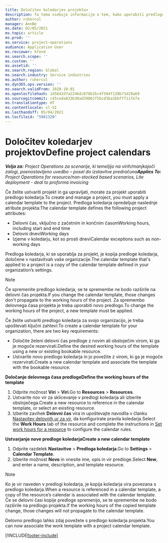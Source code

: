 ```yaml
---
title: Določitev koledarjev projektov
description: Ta tema vsebuje informacije o tem, kako uporabiti predlogo koledarja v projektu za sledenje razporedu projekta.
author: ruhercul
manager: AnnBe
ms.date: 02/05/2021
ms.topic: article
ms.prod: ''
ms.service: project-operations
audience: Application User
ms.reviewer: kfend
ms.search.scope: ''
ms.custom: ''
ms.assetid: ''
ms.search.region: Global
ms.search.industry: Service industries
ms.author: ruhercul
ms.dyn365.ops.version: ''
ms.search.validFrom: 2020-10-01
ms.openlocfilehash: 1d5642d7a2246dc878b2bc4f504f138b71d29a69
ms.sourcegitcommit: c45ceda833b30ad39861f5bcd3ba1bbfff11fe7a
ms.translationtype: HT
ms.contentlocale: sl-SI
ms.lasthandoff: 05/04/2021
ms.locfileid: "5981320"
---
```

# <a name="define-project-calendars"></a><span data-ttu-id="3e5c3-103">Določitev koledarjev projektov</span><span class="sxs-lookup"><span data-stu-id="3e5c3-103">Define project calendars</span></span>

<span data-ttu-id="3e5c3-104">_**Velja za:** Project Operations za scenarije, ki temeljijo na virih/manjkajoči zalogi, poenostavljeno uvedbo – posel do izstavitve predračuna_</span><span class="sxs-lookup"><span data-stu-id="3e5c3-104">_**Applies To:** Project Operations for resource/non-stocked based scenarios, Lite deployment - deal to proforma invoicing_</span></span>

<span data-ttu-id="3e5c3-105">Če želite ustvariti projekt in ga upravljati, morate za projekt uporabiti predlogo koledarja.</span><span class="sxs-lookup"><span data-stu-id="3e5c3-105">To create and manage a project, you must apply a calendar template to the project.</span></span> <span data-ttu-id="3e5c3-106">Predloga koledarja opredeljuje naslednje atribute projekta:</span><span class="sxs-lookup"><span data-stu-id="3e5c3-106">The calendar template defines the following project attributes:</span></span>

- <span data-ttu-id="3e5c3-107">Delovni čas, vključno z začetnim in končnim časom</span><span class="sxs-lookup"><span data-stu-id="3e5c3-107">Working hours, including start and end time</span></span>
- <span data-ttu-id="3e5c3-108">Delovni dnevi</span><span class="sxs-lookup"><span data-stu-id="3e5c3-108">Working days</span></span>
- <span data-ttu-id="3e5c3-109">Izjeme v koledarju, kot so prosti dnevi</span><span class="sxs-lookup"><span data-stu-id="3e5c3-109">Calendar exceptions such as non-working days</span></span>

<span data-ttu-id="3e5c3-110">Predloga koledarja, ki se uporablja za projekt, je kopija predloge koledarja, določene v nastavitvah vaše organizacije.</span><span class="sxs-lookup"><span data-stu-id="3e5c3-110">The calendar template that's applied to a project is a copy of the calendar template defined in your organization’s settings.</span></span>

> [!NOTE]
> <span data-ttu-id="3e5c3-111">Če spremenite predlogo koledarja, se te spremembe ne bodo razširile na delovni čas projekta.</span><span class="sxs-lookup"><span data-stu-id="3e5c3-111">If you change the calendar template, those changes don't propagate to the working hours of the project.</span></span> <span data-ttu-id="3e5c3-112">Za spremembo delovnega časa projekta je treba uporabiti novo predlogo.</span><span class="sxs-lookup"><span data-stu-id="3e5c3-112">To change the working hours of the project, a new template must be applied.</span></span>

<span data-ttu-id="3e5c3-113">Če želite ustvariti predlogo koledarja za svojo organizacijo, je treba upoštevati ključni zahtevi:</span><span class="sxs-lookup"><span data-stu-id="3e5c3-113">To create a calendar template for your organization, there are two key requirements:</span></span>

- <span data-ttu-id="3e5c3-114">Določite želeni delovni čas predloge z novim ali obstoječim virom, ki ga je mogoče rezervirati.</span><span class="sxs-lookup"><span data-stu-id="3e5c3-114">Define the desired working hours of the template using a new or existing bookable resource.</span></span>
- <span data-ttu-id="3e5c3-115">Ustvarite novo predlogo koledarja in jo povežite z virom, ki ga je mogoče rezervirati.</span><span class="sxs-lookup"><span data-stu-id="3e5c3-115">Create a new calendar template and associate the template with the bookable resource.</span></span>

<span data-ttu-id="3e5c3-116">**Določanje delovnega časa predloge**</span><span class="sxs-lookup"><span data-stu-id="3e5c3-116">**Define the working hours of the template**</span></span>

1. <span data-ttu-id="3e5c3-117">Odprite možnost **Viri** \> **Viri**.</span><span class="sxs-lookup"><span data-stu-id="3e5c3-117">Go to **Resources** \> **Resources**.</span></span>
2. <span data-ttu-id="3e5c3-118">Ustvarite nov vir za sklicevanje v predlogi koledarja ali izberite obstoječega.</span><span class="sxs-lookup"><span data-stu-id="3e5c3-118">Create a new resource to reference in the calendar template, or select an existing resource.</span></span>
3. <span data-ttu-id="3e5c3-119">Izberite zavihek **Delovni čas** vira in upoštevajte navodila v članku [Nastavitev delovnih ur za vir](https://docs.microsoft.com/dynamics365/field-service/set-work-hours-resource), da konfigurirate pravila koledarja.</span><span class="sxs-lookup"><span data-stu-id="3e5c3-119">Select the **Work Hours** tab of the resource and complete the instructions in [Set work hours for a resource](https://docs.microsoft.com/dynamics365/field-service/set-work-hours-resource) to configure the calendar rules.</span></span>

<span data-ttu-id="3e5c3-120">**Ustvarjanje nove predloge koledarja**</span><span class="sxs-lookup"><span data-stu-id="3e5c3-120">**Create a new calendar template**</span></span>

1. <span data-ttu-id="3e5c3-121">Odprite razdelek **Nastavitve** \> **Predloga koledarja**.</span><span class="sxs-lookup"><span data-stu-id="3e5c3-121">Go to **Settings** \> **Calendar Template**.</span></span>
2. <span data-ttu-id="3e5c3-122">Izberite možnost **Novo** in vnesite ime, opis in vir predloge.</span><span class="sxs-lookup"><span data-stu-id="3e5c3-122">Select **New**, and enter a name, description, and template resource.</span></span>

> [!NOTE]
> <span data-ttu-id="3e5c3-123">Ko je vir naveden v predlogi koledarja, je kopija koledarja vira povezana s predlogo koledarja.</span><span class="sxs-lookup"><span data-stu-id="3e5c3-123">When a resource is referenced in a calendar template, a copy of the resource’s calendar is associated with the calendar template.</span></span> <span data-ttu-id="3e5c3-124">Če se delovni časi kopije predloge spremenijo, se te spremembe ne bodo razširile na predlogo projekta.</span><span class="sxs-lookup"><span data-stu-id="3e5c3-124">If the working hours of the copied template change, those changes will not propagate to the calendar template.</span></span>

<span data-ttu-id="3e5c3-125">Delovno predlogo lahko zdaj povežete s predlogo koledarja projekta.</span><span class="sxs-lookup"><span data-stu-id="3e5c3-125">You can now associate the work template with a project calendar template.</span></span>


[!INCLUDE[footer-include](../includes/footer-banner.md)]

